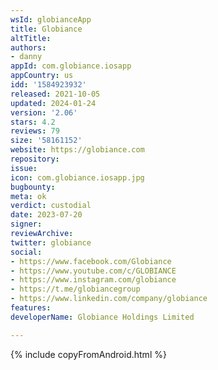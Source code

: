 ```yaml
---
wsId: globianceApp
title: Globiance
altTitle: 
authors:
- danny
appId: com.globiance.iosapp
appCountry: us
idd: '1584923932'
released: 2021-10-05
updated: 2024-01-24
version: '2.06'
stars: 4.2
reviews: 79
size: '58161152'
website: https://globiance.com
repository: 
issue: 
icon: com.globiance.iosapp.jpg
bugbounty: 
meta: ok
verdict: custodial
date: 2023-07-20
signer: 
reviewArchive: 
twitter: globiance
social:
- https://www.facebook.com/Globiance
- https://www.youtube.com/c/GLOBIANCE
- https://www.instagram.com/globiance
- https://t.me/globiancegroup
- https://www.linkedin.com/company/globiance
features: 
developerName: Globiance Holdings Limited

---
```


{% include copyFromAndroid.html %}